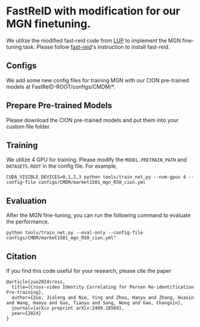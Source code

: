 # FastReID with modification for our MGN finetuning.

We utilize the modified fast-reid code from [LUP](https://github.com/DengpanFu/LUPerson) to implement the MGN fine-tuning task. Please follow [fast-reid](https://github.com/JDAI-CV/fast-reid)'s instruction to install fast-reid.

## Configs

We add some new config files for training MGN with our CION pre-trained models at FastReID-ROOT/configs/CMDM/\*.

## Prepare Pre-trained Models 

Please download the CION pre-trained models and put them into your custom file folder.

## Training

We utilize 4 GPU for training. Please modify the `MODEL.PRETRAIN_PATH` and `DATASETS.ROOT` in the config file. For example,

```
CUDA_VISIBLE_DEVICES=0,1,2,3 python tools/train_net.py --num-gpus 4 --config-file configs/CMDM/market1501_mgn_R50_cion.yml 
```

## Evaluation

After the MGN fine-tuning, you can run the following command to evaluate the performance.

```
python tools/train_net.py --eval-only --config-file configs/CMDM/market1501_mgn_R50_cion.yml"
```

## Citation

If you find this code useful for your research, please cite the paper

```
@article{zuo2024cross,
  title={Cross-video Identity Correlating for Person Re-identification Pre-training},
  author={Zuo, Jialong and Nie, Ying and Zhou, Hanyu and Zhang, Huaxin and Wang, Haoyu and Guo, Tianyu and Sang, Nong and Gao, Changxin},
  journal={arXiv preprint arXiv:2409.18569},
  year={2024}
}
```

